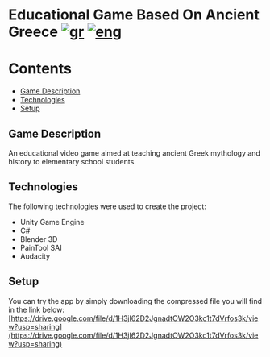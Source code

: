 # Educational Game Based On Ancient Greece [![gr](https://img.shields.io/badge/lang-gr-blue.svg)](https://github.com/cbalampa/Educational-Game/blob/main/README.md) [![eng](https://img.shields.io/badge/lang-en-red.svg)](https://github.com/cbalampa/Educational-Game/blob/main/README-ENG.md)

Contents
=================
* [Game Description](#game-description)
* [Technologies](#technologies)
* [Setup](#setup)

## Game Description
An educational video game aimed at teaching ancient Greek mythology and history to elementary school students.

## Technologies
The following technologies were used to create the project:
- Unity Game Engine
- C#
- Blender 3D
- PainTool SAI
- Audacity

## Setup
You can try the app by simply downloading the compressed file you will find in the link below:
[https://drive.google.com/file/d/1H3jI62D2JgnadtOW2O3kc1t7dVrfos3k/view?usp=sharing](https://drive.google.com/file/d/1H3jI62D2JgnadtOW2O3kc1t7dVrfos3k/view?usp=sharing)
